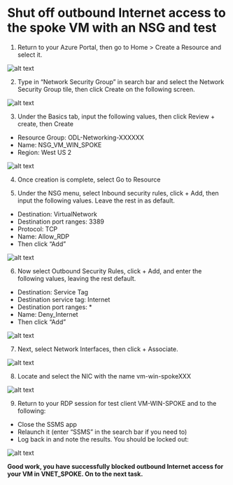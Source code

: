 # Shut off outbound Internet access to the spoke VM with an NSG and test

1.	Return to your Azure Portal, then go to Home > Create a Resource and select it.

![alt text](https://github.com/microsoft/Ignite2019-PrivateLinkHOL/blob/master/images/2.2_1.png)
 
2.	Type in “Network Security Group” in search bar and select the Network Security Group tile, then click Create on the following screen. 

![alt text](https://github.com/microsoft/Ignite2019-PrivateLinkHOL/blob/master/images/2.2_2.png)

3.	Under the Basics tab, input the following values, then click Review + create, then Create
- Resource Group: ODL-Networking-XXXXXX
- Name: NSG_VM_WIN_SPOKE
- Region: West US 2
 
![alt text](https://github.com/microsoft/Ignite2019-PrivateLinkHOL/blob/master/images/2.2_3.png)

4.	Once creation is complete, select Go to Resource

5.	Under the NSG menu, select Inbound security rules, click + Add, then input the following values. Leave the rest in as default.
- Destination: VirtualNetwork
- Destination port ranges: 3389
- Protocol: TCP
- Name: Allow_RDP
- Then click “Add”
 
![alt text](https://github.com/microsoft/Ignite2019-PrivateLinkHOL/blob/master/images/2.2_5.png)

6.	Now select Outbound Security Rules, click + Add, and enter the following values, leaving the rest default.
- Destination: Service Tag
- Destination service tag: Internet
- Destination port ranges: * 
- Name: Deny_Internet
- Then click “Add”

![alt text](https://github.com/microsoft/Ignite2019-PrivateLinkHOL/blob/master/images/2.2_6.png)

7.	Next, select Network Interfaces, then click + Associate.

![alt text](https://github.com/microsoft/Ignite2019-PrivateLinkHOL/blob/master/images/2.2_7.png)
 
8.	Locate and select the NIC with the name vm-win-spokeXXX

![alt text](https://github.com/microsoft/Ignite2019-PrivateLinkHOL/blob/master/images/2.2_8.png)

9.	Return to your RDP session for test client VM-WIN-SPOKE and to the following:
- Close the SSMS app
- Relaunch it (enter “SSMS” in the search bar if you need to)
- Log back in and note the results. You should be locked out:
 
![alt text](https://github.com/microsoft/Ignite2019-PrivateLinkHOL/blob/master/images/2.2_9.png)


__Good work, you have successfully blocked outbound Internet access for your VM in VNET_SPOKE.  On to the next task.__
